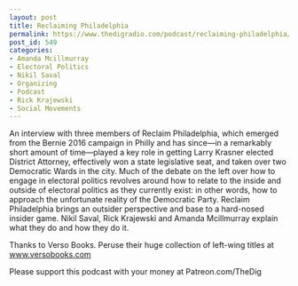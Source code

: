 ```yaml
---
layout: post
title: Reclaiming Philadelphia
permalink: https://www.thedigradio.com/podcast/reclaiming-philadelphia/index.html
post_id: 549
categories: 
- Amanda Mcillmurray
- Electoral Politics
- Nikil Saval
- Organizing
- Podcast
- Rick Krajewski
- Social Movements
---
```


An interview with three members of Reclaim Philadelphia, which emerged from the Bernie 2016 campaign in Philly and has since—in a remarkably short amount of time—played a key role in getting Larry Krasner elected District Attorney, effectively won a state legislative seat, and taken over two Democratic Wards in the city. Much of the debate on the left over how to engage in electoral politics revolves around how to relate to the inside and outside of electoral politics as they currently exist: in other words, how to approach the unfortunate reality of the Democratic Party. Reclaim Philadelphia brings an outsider perspective and base to a hard-nosed insider game. Nikil Saval, Rick Krajewski and Amanda Mcillmurray explain what they do and how they do it.


Thanks to Verso Books. Peruse their huge collection of left-wing titles at www.versobooks.com

Please support this podcast with your money at Patreon.com/TheDig